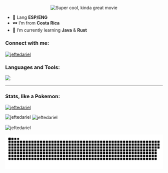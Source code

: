 <p align="center">
  <img src="https://media.giphy.com/media/l41JQAOSwDqTAi54A/giphy.gif?raw=true" alt="Super cool, kinda great movie"/>
</p>


- 🎈 Lang **ESP/ENG**
- 🕶️ I’m from **Costa Rica**
- 🌱 I’m currently learning **Java** & **Rust**
<h3 align="left">Connect with me:</h3>
<p align="left">
<a href="https://instagram.com/jeftedariel" target="blank"><img align="center" src="https://raw.githubusercontent.com/rahuldkjain/github-profile-readme-generator/master/src/images/icons/Social/instagram.svg" alt="jeftedariel" height="30" width="40" /></a>
</p>

<h3 align="left">Languages and Tools:</h3>

![](https://skillicons.dev/icons?i=js,java,python,go,html,css,mongodb,mysql,sqlite,linux,arch,git,docker,bash,md,regex,neovim,nodejs,flutter,bootstrap,astro,react,cloudflare,vite,&perline=6)

<hr>
<h3 align="left">Stats, like a Pokemon:</h3>
<p align="left"> <a href="https://github.com/ryo-ma/github-profile-trophy"><img src="https://github-profile-trophy.vercel.app/?username=jeftedariel" alt="jeftedariel" /></a> </p>

<p><img align="left" src="https://github-readme-stats.vercel.app/api/top-langs?username=jeftedariel&show_icons=true&locale=en&hide=html&langs_count=6" alt="jeftedariel" /></p>
<p>&nbsp;<img align="center" src="https://github-readme-stats.vercel.app/api?username=jeftedariel&show_icons=true&locale=en" alt="jeftedariel" /></p>

<p><img align="center" src="https://github-readme-streak-stats.herokuapp.com/?user=jeftedariel&" alt="jeftedariel" /></p>

<a href=#><img src="contributions.svg"></a>

